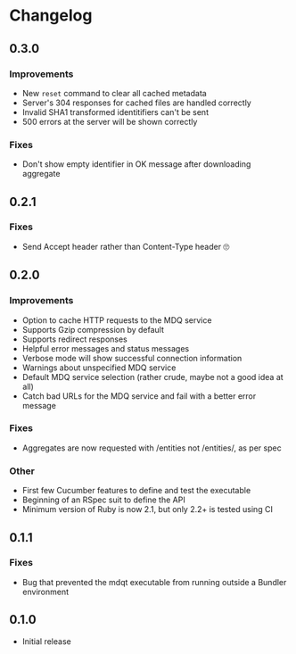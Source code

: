 # Changelog

## 0.3.0

### Improvements
- New `reset` command to clear all cached metadata
- Server's 304 responses for cached files are handled correctly
- Invalid SHA1 transformed identitifiers can't be sent
- 500 errors at the server will be shown correctly

### Fixes
- Don't show empty identifier in OK message after downloading aggregate

## 0.2.1

### Fixes
- Send Accept header rather than Content-Type header 🙄

## 0.2.0

### Improvements
- Option to cache HTTP requests to the MDQ service
- Supports Gzip compression by default
- Supports redirect responses
- Helpful error messages and status messages
- Verbose mode will show successful connection information
- Warnings about unspecified MDQ service
- Default MDQ service selection (rather crude, maybe not a good idea at all)
- Catch bad URLs for the MDQ service and fail with a better error message

### Fixes
- Aggregates are now requested with /entities not /entities/, as per spec

### Other
- First few Cucumber features to define and test the executable
- Beginning of an RSpec suit to define the API
- Minimum version of Ruby is now 2.1, but only 2.2+ is tested using CI

## 0.1.1

### Fixes
- Bug that prevented the mdqt executable from running outside a Bundler environment

## 0.1.0

- Initial release